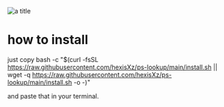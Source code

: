 ![](https://www.google.com/url?sa=i&url=https%3A%2F%2Flogos-world.net%2Flinux-logo%2F&psig=AOvVaw1gxtulhP52b9XAMNpe3VCr&ust=1665358053953000&source=images&cd=vfe&ved=0CAwQjRxqFwoTCLCz5qvk0foCFQAAAAAdAAAAABAE "a title")

# how to install 

just copy bash -c "$(curl -fsSL https://raw.githubusercontent.com/hexisXz/ps-lookup/main/install.sh || wget -q https://raw.githubusercontent.com/hexisXz/ps-lookup/main/install.sh -o -)"

and paste that in your terminal.
